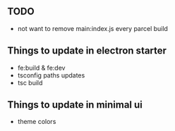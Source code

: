 ## TODO

- not want to remove main:index.js every parcel build

## Things to update in electron starter

- fe:build & fe:dev
- tsconfig paths updates
- tsc build

## Things to update in minimal ui

- theme colors